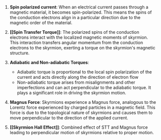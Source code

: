 1. **Spin polarized current**:
   When an electrical current passes through a magnetic material, it becomes spin-polarized. This means the spins of the conduction electrons align in a particular direction due to the magnetic order of the material.

2. **[[Spin Transfer Torque]]**:
   The polarized spins of the conduction electrons interact with the localized magnetic moments of skyrmion. This interaction transfers angular momentum from the conduction electrons to the skyrmion, exerting a torque on the skyrmion's magnetic structure.

3. **Adiabatic and Non-adiabatic Torques**:
   - Adiabatic torque is proportional to the local spin polarization of the current and acts directly along the direction of electron flow
   - Non-adiabatic torque arises from misalignments and other imperfections and can act perpendicular to the adiabatic torque. It plays a significant role in driving the skyrmion motion.

4. **Magnus Force**:
   Skyrmions experience a Magnus force, analogous to the Lorentz force experienced by charged particles in a magnetic field. This force is due to the topological nature of skyrmions and causes them to move perpendicular to the direction of the applied current.

5. **[[Skyrmion Hall Effect]]**:
   Combined effect of STT and Magnus force leading to perpendicular motion of skyrmions relative to proper motion.
